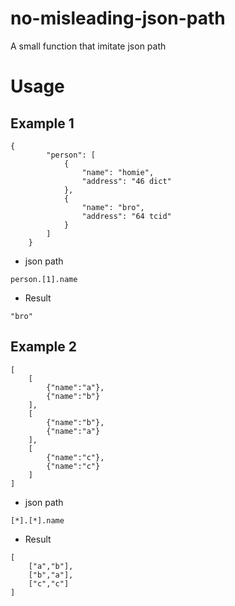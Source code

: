 # no-misleading-json-path
A small function that imitate json path
# Usage
## Example 1
```
{
        "person": [
            {
                "name": "homie",
                "address": "46 dict"
            },
            {
                "name": "bro",
                "address": "64 tcid"
            }
        ]
    }
```
- json path
```
person.[1].name
```
- Result
```
"bro"
```
## Example 2
```
[
    [
        {"name":"a"},
        {"name":"b"}
    ],
    [
        {"name":"b"},
        {"name":"a"}
    ],
    [
        {"name":"c"},
        {"name":"c"}
    ]
]
```
- json path
```
[*].[*].name
```
- Result
```
[
    ["a","b"],
    ["b","a"],
    ["c","c"]
]
```